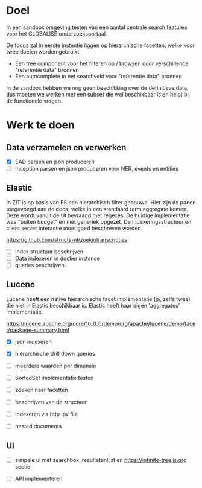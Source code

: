 # Doel
	
In een sandbox omgeving testen van een aantal centrale search features voor het GLOBALISE onderzoeksportaal.

De focus zal in eerste instantie liggen op hierarchische facetten, welke voor twee doelen worden gebruikt:

- Een tree component voor het filteren op / browsen door  verschillende "referentie data" bronnen
- Een autocomplete in het searchveld voor "referentie data" bronnen

In de sandbox hebben we nog geen beschikking over de definitieve data,
dus moeten we werken met een subset die wel beschikbaar is en helpt bij de functionele vragen.
	
# Werk te doen


## Data verzamelen en verwerken

- [x] EAD parsen en json produceren
- [ ] Inception parsen en json produceren voor NER, events en entities
	
## Elastic

In ZIT is op basis van ES een hierarchisch filter gebouwd. Hier zijn de paden toegevoegd aan de docs,
welke in een standaard term aggregate komen. Deze wordt vanuit de UI bevraagd met regexes. De huidige
implementatie was "buiten budget" en niet generiek opgezet. De indexeringsstructuur en
client server interactie moet goed beschreven worden.

https://github.com/structs-nl/zoekintranscripties

- [ ] index structuur beschrijven
- [ ] Data indexeren in docker instance
- [ ] queries beschrijven

## Lucene

Lucene heeft een native hierarchische facet implementatie (ja, zelfs twee) die niet in Elastic beschikbaar is.
Elastic heeft haar eigen 'aggregates' implementatie.

https://lucene.apache.org/core/10_0_0/demo/org/apache/lucene/demo/facet/package-summary.html


- [x] json indexeren
- [x] hierarchische drill down queries
- [ ] meerdere waarden per dimensie
- [ ] SortedSet implementatie testen
- [ ] zoeken naar facetten
- [ ] beschrijven van de structuur
- [ ] indexeren via http ipv file
- [ ] nested documents


## UI

- [ ] simpele ui met searchbox, resultatenlijst en https://infinite-tree.js.org sectie
- [ ] API implementeren


	
